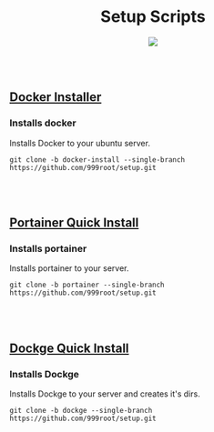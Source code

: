 <h1 align="center">Setup Scripts</h1>
<div align="center"><img src="https://media2.giphy.com/media/yALcFbrKshfoY/200w.gif?cid=6c09b952cmgewei8r28f2du5gui4tyd81dihj2ilamckmc2a&ep=v1_gifs_search&rid=200w.gif&ct=g"></div>

<br><br>

## [Docker Installer](https://github.com/999root/setup-scripts/tree/docker-install)
### Installs docker
Installs Docker to your ubuntu server.
```
git clone -b docker-install --single-branch https://github.com/999root/setup.git
```

<br><br>

## [Portainer Quick Install](https://github.com/999root/setup-scripts/tree/portainer)
### Installs portainer
Installs portainer to your server.
```
git clone -b portainer --single-branch https://github.com/999root/setup.git
```

<br><br>

## [Dockge Quick Install](https://github.com/999root/setup-scripts/tree/dockge)
### Installs Dockge
Installs Dockge to your server and creates it's dirs.
```
git clone -b dockge --single-branch https://github.com/999root/setup.git
```
